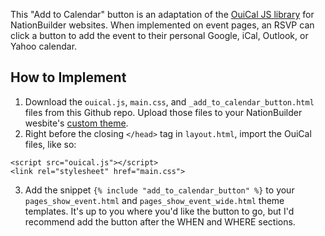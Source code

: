 This "Add to Calendar" button is an adaptation of the [OuiCal JS library](https://github.com/carlsednaoui/add-to-calendar-buttons) for NationBuilder websites. When implemented on event pages, an RSVP can click a button to add the event to their personal Google, iCal, Outlook, or Yahoo calendar.

## How to Implement
1. Download the `ouical.js`, `main.css`, and `_add_to_calendar_button.html` files from this Github repo. Upload those files to your NationBuilder wesbite's [custom theme](https://nationbuilder.com/theme_documentation).
2. Right before the closing `</head>` tag in `layout.html`, import the OuiCal files, like so:
```
<script src="ouical.js"></script>
<link rel="stylesheet" href="main.css">
```
3. Add the snippet `{% include "add_to_calendar_button" %}` to your `pages_show_event.html` and `pages_show_event_wide.html` theme templates. It's up to you where you'd like the button to go, but I'd recommend add the button after the WHEN and WHERE sections.
